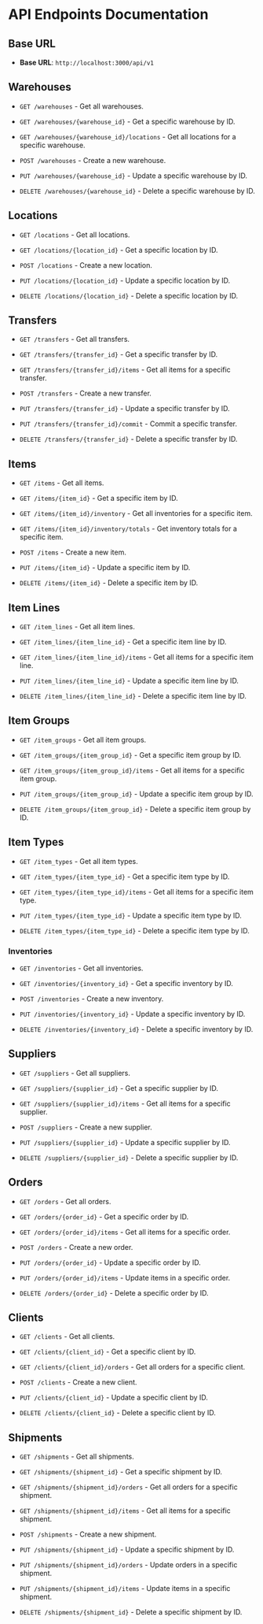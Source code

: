# API Endpoints Documentation


## Base URL

- **Base URL**: `http://localhost:3000/api/v1`


## Warehouses

- `GET /warehouses` - Get all warehouses.

- `GET /warehouses/{warehouse_id}` - Get a specific warehouse by ID.

- `GET /warehouses/{warehouse_id}/locations` - Get all locations for a specific warehouse.

- `POST /warehouses` - Create a new warehouse.

- `PUT /warehouses/{warehouse_id}` - Update a specific warehouse by ID.

- `DELETE /warehouses/{warehouse_id}` - Delete a specific warehouse by ID.


## Locations

- `GET /locations` - Get all locations.

- `GET /locations/{location_id}` - Get a specific location by ID.

- `POST /locations` - Create a new location.

- `PUT /locations/{location_id}` - Update a specific location by ID.

- `DELETE /locations/{location_id}` - Delete a specific location by ID.



## Transfers

- `GET /transfers` - Get all transfers.

- `GET /transfers/{transfer_id}` - Get a specific transfer by ID.

- `GET /transfers/{transfer_id}/items` - Get all items for a specific transfer.

- `POST /transfers` - Create a new transfer.

- `PUT /transfers/{transfer_id}` - Update a specific transfer by ID.

- `PUT /transfers/{transfer_id}/commit` - Commit a specific transfer.

- `DELETE /transfers/{transfer_id}` - Delete a specific transfer by ID.


## Items

- `GET /items` - Get all items.

- `GET /items/{item_id}` - Get a specific item by ID.

- `GET /items/{item_id}/inventory` - Get all inventories for a specific item.

- `GET /items/{item_id}/inventory/totals` - Get inventory totals for a specific item.

- `POST /items` - Create a new item.

- `PUT /items/{item_id}` - Update a specific item by ID.

- `DELETE /items/{item_id}` - Delete a specific item by ID.


## Item Lines

- `GET /item_lines` - Get all item lines.

- `GET /item_lines/{item_line_id}` - Get a specific item line by ID.

- `GET /item_lines/{item_line_id}/items` - Get all items for a specific item line.

- `PUT /item_lines/{item_line_id}` - Update a specific item line by ID.

- `DELETE /item_lines/{item_line_id}` - Delete a specific item line by ID.





## Item Groups

- `GET /item_groups` - Get all item groups.

- `GET /item_groups/{item_group_id}` - Get a specific item group by ID.

- `GET /item_groups/{item_group_id}/items` - Get all items for a specific item group.

- `PUT /item_groups/{item_group_id}` - Update a specific item group by ID.

- `DELETE /item_groups/{item_group_id}` - Delete a specific item group by ID.





## Item Types

- `GET /item_types` - Get all item types.

- `GET /item_types/{item_type_id}` - Get a specific item type by ID.

- `GET /item_types/{item_type_id}/items` - Get all items for a specific item type.

- `PUT /item_types/{item_type_id}` - Update a specific item type by ID.

- `DELETE /item_types/{item_type_id}` - Delete a specific item type by ID.





### Inventories

- `GET /inventories` - Get all inventories.

- `GET /inventories/{inventory_id}` - Get a specific inventory by ID.

- `POST /inventories` - Create a new inventory.

- `PUT /inventories/{inventory_id}` - Update a specific inventory by ID.

- `DELETE /inventories/{inventory_id}` - Delete a specific inventory by ID.






## Suppliers

- `GET /suppliers` - Get all suppliers.

- `GET /suppliers/{supplier_id}` - Get a specific supplier by ID.

- `GET /suppliers/{supplier_id}/items` - Get all items for a specific supplier.

- `POST /suppliers` - Create a new supplier.

- `PUT /suppliers/{supplier_id}` - Update a specific supplier by ID.

- `DELETE /suppliers/{supplier_id}` - Delete a specific supplier by ID.






## Orders

- `GET /orders` - Get all orders.

- `GET /orders/{order_id}` - Get a specific order by ID.

- `GET /orders/{order_id}/items` - Get all items for a specific order.

- `POST /orders` - Create a new order.

- `PUT /orders/{order_id}` - Update a specific order by ID.

- `PUT /orders/{order_id}/items` - Update items in a specific order.

- `DELETE /orders/{order_id}` - Delete a specific order by ID.




## Clients

- `GET /clients` - Get all clients.

- `GET /clients/{client_id}` - Get a specific client by ID.

- `GET /clients/{client_id}/orders` - Get all orders for a specific client.

- `POST /clients` - Create a new client.

- `PUT /clients/{client_id}` - Update a specific client by ID.

- `DELETE /clients/{client_id}` - Delete a specific client by ID.






## Shipments

- `GET /shipments` - Get all shipments.

- `GET /shipments/{shipment_id}` - Get a specific shipment by ID.

- `GET /shipments/{shipment_id}/orders` - Get all orders for a specific shipment.

- `GET /shipments/{shipment_id}/items` - Get all items for a specific shipment.

- `POST /shipments` - Create a new shipment.

- `PUT /shipments/{shipment_id}` - Update a specific shipment by ID.

- `PUT /shipments/{shipment_id}/orders` - Update orders in a specific shipment.

- `PUT /shipments/{shipment_id}/items` - Update items in a specific shipment.

- `DELETE /shipments/{shipment_id}` - Delete a specific shipment by ID.